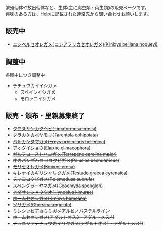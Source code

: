 ---
---

繁殖個体や放出個体など、生体(主に爬虫類・両生類)の販売ページです。  
興味のある方は、[Help](https://ikimonooki.com/help/)に記載された連絡先から問い合わせお願いします。

## 販売中

* [ニシベルセオレガメ(ニシアフリカセオレガメ)(Kinixys belliana nogueyi)](/shopping/creatures/kinixys-belliana-nogueyi)

## 調整中

冬眠中につき調整中

* チチュウカイイシガメ
  - スペインイシガメ
  - モロッコイシガメ

## 販売・頒布・里親募集終了

* ~~[クロスサンカクヘビ(Limaformosa crossi)](/shopping/creatures/limaformosa-crossi)~~
* ~~[クラカケカベヤモリ(Tarentola ephippiata)](/shopping/creatures/tarentola-ephippiata)~~
* ~~[バルカンヌマガメ(Emys orbicularis hellenica)](/shopping/creatures/emys-orbicularis-hellenica)~~
* ~~[アオダイショウ(Elaphe climacophora)](/shopping/creatures/elaphe-climacophora)~~
* ~~[ガルフコーストハコガメ(Terrapene carolina major)](/shopping/creatures/terrapene-carolina-major)~~
* ~~オカバンゴハコヨコクビガメ(Pelusios bechuanicus)~~
* ~~[モリセオレガメ(Kinixys erosa)](/shopping/creatures/kinixys-erosa)~~
* ~~[キレナイカギリシャリクガメ(Testudo graeca cyrenaica)](/shopping/creatures/testudo-graeca-cyrenaica)~~
* ~~ヌマヨコクビガメ(Pelomedusa subrufa)~~
* ~~[スペングラーヤマガメ(Geoemyda spengleri)](/shopping/creatures/geoemyda-spengleri)~~
* ~~[ヒダサンショウウオ(Hynobius kimurae)](/shopping/creatures/hynobius-kimurae)~~
* ~~[ホームセオレガメ(Kinixys homeana)](/shopping/creatures/kinixys-homeana)~~
* ~~[ソリガメ(Chersina angulata)](/shopping/creatures/chersina-angulata)~~
* ~~ミシシッピアカミミガメアルビノパステルライン~~
* ~~ホームセオレガメ(アダルトオス3・アダルトメス4)~~
* ~~チュニジアチチュウカイリクガメ(アダルトオス1・アダルトメス1)~~
